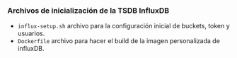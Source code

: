 ### Archivos de inicialización de la TSDB InfluxDB
* `influx-setup.sh` archivo para la configuración inicial de buckets, token y usuarios.
* `Dockerfile` archivo para hacer el build de la imagen personalizada de influxDB.